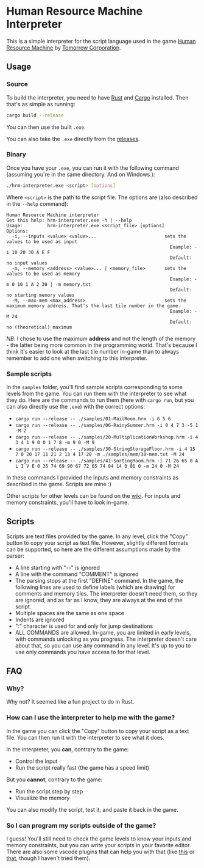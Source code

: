 # Human Resource Machine Interpreter

This is a simple interpreter for the script language used in the game [Human Resource Machine](http://tomorrowcorporation.com/humanresourcemachine) by [Tomorrow Corporation](http://tomorrowcorporation.com/).

## Usage

### Source

To build the interpreter, you need to have [Rust](https://www.rust-lang.org/) and [Cargo](https://crates.io/) installed. Then that's as simple as running:

```bash
cargo build --release
```

You can then use the built `.exe`.

You can also take the `.exe` directly from the [releases](https://github.com/asynkr/hrm-interpreter/releases).

### Binary

Once you have your `.exe`, you can run it with the following command (assuming you're in the same directory. And on Windows.):

```bash
./hrm-interpreter.exe <script> [options]
```

Where `<script>` is the path to the script file. The options are (also described in the `--help` command):
```
Human Resource Machine interpreter
Get this help: hrm-interpreter.exe -h | --help
Usage:         hrm-interpreter.exe <script_file> [options]
Options:
  -i, --inputs <value> <value>...                         sets the values to be used as input
                                                            Example: -i 10 20 30 A E F
                                                            Default: no input values
  -m, --memory <address> <value>... | <memory_file>       sets the values to be used as memory
                                                            Example: -m 0 10 1 A 2 30 | -m memory.txt
                                                            Default: no starting memory values
  -M, --max-mem <max_address>                             sets the maximum memory address. That's the last tile number in the game.
                                                            Example: -M 24
                                                            Default: no (theoretical) maximum
```

_NB_: I chose to use the maximum **address** and not the length of the memory - the latter being more common in the programming world. That's because I think it's easier to look at the last tile number in-game than to always remember to add one when switching to this interpreter.

### Sample scripts

In the `samples` folder, you'll find sample scripts corresponding to some levels from the game. You can run them with the interpreter to see what they do.
Here are the commands to run them (here with `cargo run`, but you can also directly use the `.exe`) with the correct options:

* `cargo run --release -- ./samples/01-MailRoom.hrm -i 6 5 6`
* `cargo run --release -- ./samples/06-RainySummer.hrm -i 0 4 7 3 -5 1 -M 2`
* `cargo run --release -- ./samples/20-MultiplicationWorkshop.hrm -i 4 3 4 1 9 0 0 1 7 8 -m 9 0 -M 9`
* `cargo run --release -- ./samples/30-StringStorageFloor.hrm -i 4 15 7 0 20 17 11 21 2 13 4 17 20 -m ./samples/mem/30-mem.txt -M 24`
* `cargo run --release -- ./samples/41-SortingRoom.hrm -i 71 26 65 0 A L I V E 0 35 74 69 90 67 72 65 74 84 14 0 86 0 -m 24 0 -M 24`

In these commands I provided the inputs and memory constraints as described in the game. Scripts are mine :)

Other scripts for other levels can be found on the [wiki](https://strategywiki.org/wiki/Human_Resource_Machine). For inputs and memory constraints, you'll have to look in-game.

## Scripts

Scripts are text files provided by the game. In any level, click the "Copy" button to copy your script as text file. However, slightly different formats can be supported, so here are the different assumptions made by the parser:
- A line starting with "--" is ignored
- A line with the command "COMMENT" is ignored
- The parsing stops at the first "DEFINE" command. In the game, the following lines are used to define labels (which are drawing) for comments and memory tiles. The interpreter doesn't need them, so they are ignored, and as far as I know, they are always at the end of the script.
- Multiple spaces are the same as one space
- Indents are ignored
- ":" character is used for and only for jump destinations
- ALL COMMANDS are allowed. In-game, you are limited in early levels, with commands unlocking as you progress. The interpreter doesn't care about that, so you can use any command in any level. It's up to you to use only commands you have access to for that level.

## FAQ

### Why?

Why not? It seemed like a fun project to do in Rust.

### How can I use the interpreter to help me with the game?

In the game you can click the "Copy" button to copy your script as a text file. You can then run it with the interpreter to see what it does.

In the interpreter, you **can**, contrary to the game:
- Control the input
- Run the script really fast (the game has a speed limit)

But you **cannot**, contrary to the game:
- Run the script step by step
- Visualize the memory

You can also modify the script, test it, and paste it back in the game.

### So I can program my scripts outside of the game?

I guess! You'll still need to check the game levels to know your inputs and memory constraints, but you can write your scripts in your favorite editor. There are also some vscode plugins that can help you with that
(like [this](https://marketplace.visualstudio.com/items?itemName=grub4k.hrm-language) or [that](https://marketplace.visualstudio.com/items?itemName=jasonwthompson.human-resource-machine-language-support), though I haven't tried them).